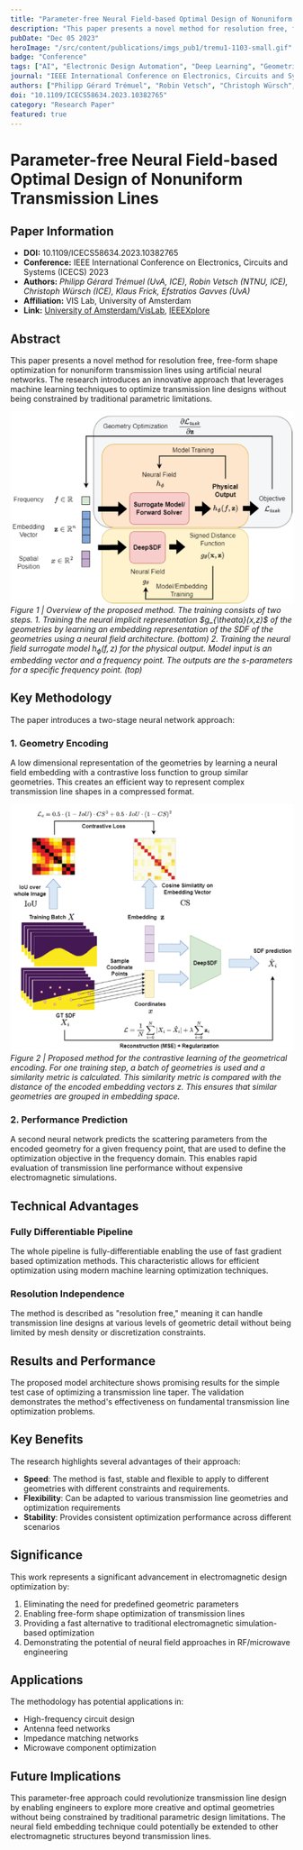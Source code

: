 ```yaml
---
title: "Parameter-free Neural Field-based Optimal Design of Nonuniform Transmission Lines"
description: "This paper presents a novel method for resolution free, free-form shape optimization for nonuniform transmission lines using artificial neural networks. The research introduces an innovative approach that leverages machine learning techniques to optimize transmission line designs without being constrained by traditional parametric limitations.."
pubDate: "Dec 05 2023"
heroImage: "/src/content/publications/imgs_pub1/tremu1-1103-small.gif"
badge: "Conference"
tags: ["AI", "Electronic Design Automation", "Deep Learning", "Geometric Representation Learning"]
journal: "IEEE International Conference on Electronics, Circuits and Systems (ICECS) 2023"
authors: ["Philipp Gérard Trémuel", "Robin Vetsch", "Christoph Würsch", "Klaus Frick", "Efstratios Gavves"]
doi: "10.1109/ICECS58634.2023.10382765"
category: "Research Paper"
featured: true
---
```


# Parameter-free Neural Field-based Optimal Design of Nonuniform Transmission Lines

## Paper Information
- **DOI:** 10.1109/ICECS58634.2023.10382765
- **Conference:** IEEE International Conference on Electronics, Circuits and Systems (ICECS) 2023
- **Authors:** *Philipp Gérard Trémuel (UvA, ICE), Robin Vetsch (NTNU, ICE), Christoph Würsch (ICE), Klaus Frick, Efstratios Gavves (UvA)*
- **Affiliation:** VIS Lab, University of Amsterdam
- **Link:** [University of Amsterdam/VisLab](https://ivi.fnwi.uva.nl/vislab/publication/statios-icecs-2023/), [IEEEXplore](https://ieeexplore.ieee.org/document/10382765)

## Abstract

This paper presents a novel method for resolution free, free-form shape optimization for nonuniform transmission lines using artificial neural networks. The research introduces an innovative approach that leverages machine learning techniques to optimize transmission line designs without being constrained by traditional parametric limitations.

![Figure 1](/src/content/publications/imgs_pub1/tremu1-1103-small.gif)
*Figure 1 | Overview of the proposed method. The training consists of two steps. 1. Training the neural implicit representation $g_{\theata}(x,z)$ of the geometries by learning an embedding representation of the SDF of the geometries using a neural field architecture. (bottom) 2. Training the neural field surrogate model $h_{\phi}(f,z)$ for the physical output. Model input is an embedding vector and a frequency point. The outputs are the s-parameters for a specific frequency point. (top)*

## Key Methodology

The paper introduces a two-stage neural network approach:

### 1. Geometry Encoding
A low dimensional representation of the geometries by learning a neural field embedding with a contrastive loss function to group similar geometries. This creates an efficient way to represent complex transmission line shapes in a compressed format.

![Figure 2](/src/content/publications/imgs_pub1/tremu2-1103-small.gif)
*Figure 2 | Proposed method for the contrastive learning of the geometrical encoding. For one training step, a batch of geometries is used and a similarity metric is calculated. This similarity metric is compared with the distance of the encoded embedding vectors z. This ensures that similar geometries are grouped in embedding space.*

### 2. Performance Prediction
A second neural network predicts the scattering parameters from the encoded geometry for a given frequency point, that are used to define the optimization objective in the frequency domain. This enables rapid evaluation of transmission line performance without expensive electromagnetic simulations.

## Technical Advantages

### Fully Differentiable Pipeline
The whole pipeline is fully-differentiable enabling the use of fast gradient based optimization methods. This characteristic allows for efficient optimization using modern machine learning optimization techniques.

### Resolution Independence
The method is described as "resolution free," meaning it can handle transmission line designs at various levels of geometric detail without being limited by mesh density or discretization constraints.

## Results and Performance

The proposed model architecture shows promising results for the simple test case of optimizing a transmission line taper. The validation demonstrates the method's effectiveness on fundamental transmission line optimization problems.

## Key Benefits

The research highlights several advantages of their approach:

- **Speed**: The method is fast, stable and flexible to apply to different geometries with different constraints and requirements.
- **Flexibility**: Can be adapted to various transmission line geometries and optimization requirements
- **Stability**: Provides consistent optimization performance across different scenarios

## Significance

This work represents a significant advancement in electromagnetic design optimization by:

1. Eliminating the need for predefined geometric parameters
2. Enabling free-form shape optimization of transmission lines
3. Providing a fast alternative to traditional electromagnetic simulation-based optimization
4. Demonstrating the potential of neural field approaches in RF/microwave engineering

## Applications

The methodology has potential applications in:
- High-frequency circuit design
- Antenna feed networks
- Impedance matching networks
- Microwave component optimization

## Future Implications

This parameter-free approach could revolutionize transmission line design by enabling engineers to explore more creative and optimal geometries without being constrained by traditional parametric design limitations. The neural field embedding technique could potentially be extended to other electromagnetic structures beyond transmission lines.